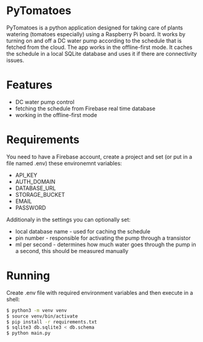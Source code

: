 # PyTomatoes

PyTomatoes is a python application designed for taking care of plants watering (tomatoes especially) using a Raspberry Pi board. It works by turning on and off a DC water pump according to the schedule that is fetched from the cloud. The app works in the offline-first mode. It caches the schedule in a local SQLite database and uses it if there are connectivity issues.

# Features

* DC water pump control
* fetching the schedule from Firebase real time database
* working in the offline-first mode

# Requirements

You need to have a Firebase account, create a project and set (or put in a file named .env) these environemnt variables:

* API_KEY
* AUTH_DOMAIN
* DATABASE_URL
* STORAGE_BUCKET
* EMAIL
* PASSWORD

Additionaly in the settings you can optionally set:

* local database name - used for caching the schedule
* pin number - responsible for activating the pump through a transistor
* ml per second - determines how much water goes through the pump in a second, this should be measured manually

# Running

Create .env file with required environment variables and then execute in a shell:

```sh
$ python3 -m venv venv
$ source venv/bin/activate
$ pip install -r requirements.txt
$ sqlite3 db.sqlite3 < db.schema
$ python main.py
```
